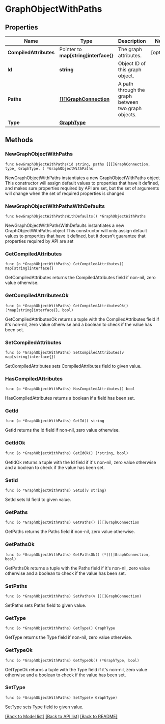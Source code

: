 # GraphObjectWithPaths

## Properties

Name | Type | Description | Notes
------------ | ------------- | ------------- | -------------
**CompiledAttributes** | Pointer to **map[string]interface{}** | The graph attributes. | [optional] 
**Id** | **string** | Object ID of this graph object. | 
**Paths** | [**[][]GraphConnection**]([]GraphConnection.md) | A path through the graph between two graph objects. | 
**Type** | [**GraphType**](GraphType.md) |  | 

## Methods

### NewGraphObjectWithPaths

`func NewGraphObjectWithPaths(id string, paths [][]GraphConnection, type_ GraphType, ) *GraphObjectWithPaths`

NewGraphObjectWithPaths instantiates a new GraphObjectWithPaths object
This constructor will assign default values to properties that have it defined,
and makes sure properties required by API are set, but the set of arguments
will change when the set of required properties is changed

### NewGraphObjectWithPathsWithDefaults

`func NewGraphObjectWithPathsWithDefaults() *GraphObjectWithPaths`

NewGraphObjectWithPathsWithDefaults instantiates a new GraphObjectWithPaths object
This constructor will only assign default values to properties that have it defined,
but it doesn't guarantee that properties required by API are set

### GetCompiledAttributes

`func (o *GraphObjectWithPaths) GetCompiledAttributes() map[string]interface{}`

GetCompiledAttributes returns the CompiledAttributes field if non-nil, zero value otherwise.

### GetCompiledAttributesOk

`func (o *GraphObjectWithPaths) GetCompiledAttributesOk() (*map[string]interface{}, bool)`

GetCompiledAttributesOk returns a tuple with the CompiledAttributes field if it's non-nil, zero value otherwise
and a boolean to check if the value has been set.

### SetCompiledAttributes

`func (o *GraphObjectWithPaths) SetCompiledAttributes(v map[string]interface{})`

SetCompiledAttributes sets CompiledAttributes field to given value.

### HasCompiledAttributes

`func (o *GraphObjectWithPaths) HasCompiledAttributes() bool`

HasCompiledAttributes returns a boolean if a field has been set.

### GetId

`func (o *GraphObjectWithPaths) GetId() string`

GetId returns the Id field if non-nil, zero value otherwise.

### GetIdOk

`func (o *GraphObjectWithPaths) GetIdOk() (*string, bool)`

GetIdOk returns a tuple with the Id field if it's non-nil, zero value otherwise
and a boolean to check if the value has been set.

### SetId

`func (o *GraphObjectWithPaths) SetId(v string)`

SetId sets Id field to given value.


### GetPaths

`func (o *GraphObjectWithPaths) GetPaths() [][]GraphConnection`

GetPaths returns the Paths field if non-nil, zero value otherwise.

### GetPathsOk

`func (o *GraphObjectWithPaths) GetPathsOk() (*[][]GraphConnection, bool)`

GetPathsOk returns a tuple with the Paths field if it's non-nil, zero value otherwise
and a boolean to check if the value has been set.

### SetPaths

`func (o *GraphObjectWithPaths) SetPaths(v [][]GraphConnection)`

SetPaths sets Paths field to given value.


### GetType

`func (o *GraphObjectWithPaths) GetType() GraphType`

GetType returns the Type field if non-nil, zero value otherwise.

### GetTypeOk

`func (o *GraphObjectWithPaths) GetTypeOk() (*GraphType, bool)`

GetTypeOk returns a tuple with the Type field if it's non-nil, zero value otherwise
and a boolean to check if the value has been set.

### SetType

`func (o *GraphObjectWithPaths) SetType(v GraphType)`

SetType sets Type field to given value.



[[Back to Model list]](../README.md#documentation-for-models) [[Back to API list]](../README.md#documentation-for-api-endpoints) [[Back to README]](../README.md)


